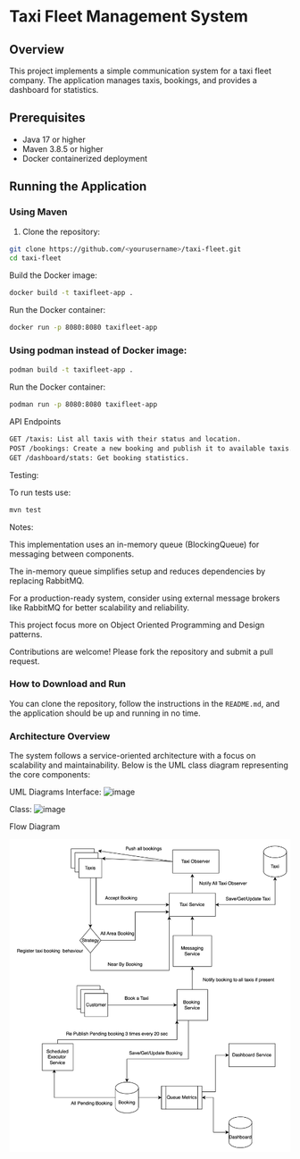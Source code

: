 
# Taxi Fleet Management System

## Overview

This project implements a simple communication system for a taxi fleet company. The application manages taxis, bookings, and provides a dashboard for statistics.

## Prerequisites

- Java 17 or higher
- Maven 3.8.5 or higher
- Docker containerized deployment

## Running the Application

### Using Maven

1. Clone the repository:
```sh
git clone https://github.com/<yourusername>/taxi-fleet.git
cd taxi-fleet
```   
Build the Docker image:
```sh
docker build -t taxifleet-app .
````
Run the Docker container:
   ```sh
docker run -p 8080:8080 taxifleet-app
 ```

### Using podman instead of Docker image:
```sh
podman build -t taxifleet-app .
````
Run the Docker container:
   ```sh
podman run -p 8080:8080 taxifleet-app
 ```

API Endpoints
   ```sh
GET /taxis: List all taxis with their status and location.
POST /bookings: Create a new booking and publish it to available taxis.
GET /dashboard/stats: Get booking statistics.
```
Testing:

To run tests use:
   ```sh
 mvn test
  ```

Notes:

This implementation uses an in-memory queue (BlockingQueue) for messaging between components.

The in-memory queue simplifies setup and reduces dependencies by replacing RabbitMQ.

For a production-ready system, consider using external message brokers like RabbitMQ for better scalability and reliability.

This project focus more on Object Oriented Programming and Design patterns.

Contributions are welcome! Please fork the repository and submit a pull request.


### How to Download and Run

You can clone the repository, follow the instructions in the `README.md`, and the application should be up and running in no time.





### Architecture Overview

The system follows a service-oriented architecture with a focus on scalability and maintainability. Below is the UML class diagram representing the core components:




UML Diagrams
Interface:
![image](https://github.com/user-attachments/assets/0a732d00-3449-4e33-b467-fbb443f18cda)

Class:
![image](https://github.com/user-attachments/assets/a80c5041-ad3c-4406-a390-231eb388d83d)

Flow Diagram

![img_4.png](img_4.png)
